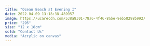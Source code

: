 ```yaml
---
title: "Ocean Beach at Evening I"
date: 2022-04-09 13:18:38.489957
image: https://ucarecdn.com/538a8301-78a6-4f46-8abe-9eb58298b992/
price: "295"
size: "12 x 18cm"
sold: "Contact Us"
media: "Acrylic on canvas"
---
```


